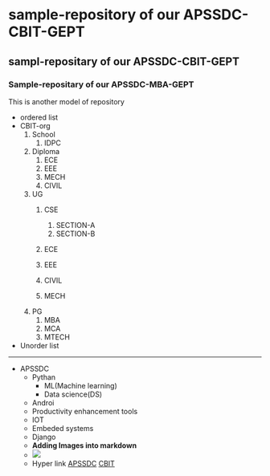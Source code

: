 # sample-repository of our APSSDC-CBIT-GEPT
## sampl-repositary of our APSSDC-CBIT-GEPT
### Sample-repositary of our APSSDC-MBA-GEPT
This is another model of repository

* ordered list
* CBIT-org
    1. School
        1. IDPC
    2. Diploma
        1. ECE
        2. EEE
        3. MECH
        4. CIVIL
    3. UG
        1. CSE
           1. SECTION-A
           2. SECTION-B
      
        3. ECE
        4. EEE
        5. CIVIL
        6. MECH
    5. PG
        1. MBA
        2. MCA
        3. MTECH
* Unorder list
---------------------------------------------
* APSSDC
   - Pythan
      - ML(Machine learning)
      - Data science(DS)
   - Androi
   - Productivity enhancement tools
   - IOT
   - Embeded systems
   - Django
   * **Adding Images into markdown**
    *  <img src="https://images.shiksha.com/mediadata/images/1597651635phph0gvP3.jpeg">
   * Hyper link
    [APSSDC]()
    [CBIT]()
     
     
